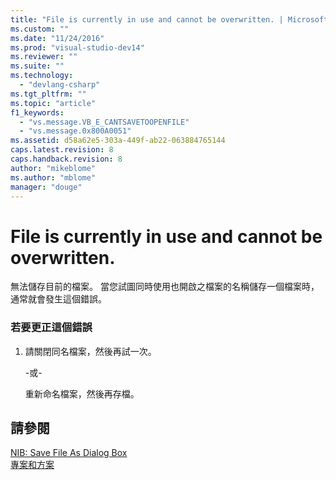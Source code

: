 ```yaml
---
title: "File is currently in use and cannot be overwritten. | Microsoft Docs"
ms.custom: ""
ms.date: "11/24/2016"
ms.prod: "visual-studio-dev14"
ms.reviewer: ""
ms.suite: ""
ms.technology: 
  - "devlang-csharp"
ms.tgt_pltfrm: ""
ms.topic: "article"
f1_keywords: 
  - "vs.message.VB_E_CANTSAVETOOPENFILE"
  - "vs.message.0x800A0051"
ms.assetid: d58a62e5-303a-449f-ab22-063884765144
caps.latest.revision: 8
caps.handback.revision: 8
author: "mikeblome"
ms.author: "mblome"
manager: "douge"
---
```

# File is currently in use and cannot be overwritten.
無法儲存目前的檔案。  當您試圖同時使用也開啟之檔案的名稱儲存一個檔案時，通常就會發生這個錯誤。  
  
### 若要更正這個錯誤  
  
1.  請關閉同名檔案，然後再試一次。  
  
     \-或\-  
  
     重新命名檔案，然後再存檔。  
  
## 請參閱  
 [NIB: Save File As Dialog Box](http://msdn.microsoft.com/zh-tw/22380a20-2858-4391-b2f2-80c6bce64f14)   
 [專案和方案](../ide/solutions-and-projects-in-visual-studio.md)